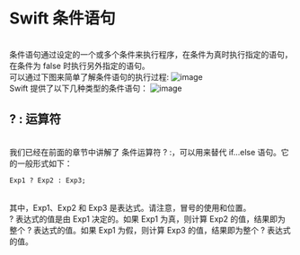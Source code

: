 # Swift 条件语句
</br> 条件语句通过设定的一个或多个条件来执行程序，在条件为真时执行指定的语句，在条件为 false 时执行另外指定的语句。
</br> 可以通过下图来简单了解条件语句的执行过程:
![image](http://www.runoob.com/wp-content/uploads/2015/12/if.png)
</br> Swift 提供了以下几种类型的条件语句：
![image](http://t1.aixinxi.net/o_1c7thgeil1ecneb7ras1n2h5d3a.png-j.jpg)
## ? : 运算符
</br> 我们已经在前面的章节中讲解了 条件运算符 ? :，可以用来替代 if...else 语句。它的一般形式如下：

```
Exp1 ? Exp2 : Exp3;
```
</br> 其中，Exp1、Exp2 和 Exp3 是表达式。请注意，冒号的使用和位置。
</br> ? 表达式的值是由 Exp1 决定的。如果 Exp1 为真，则计算 Exp2 的值，结果即为整个 ? 表达式的值。如果 Exp1 为假，则计算 Exp3 的值，结果即为整个 ? 表达式的值。